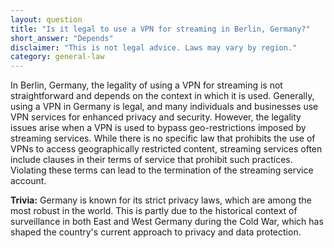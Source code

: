 ```yaml
---
layout: question
title: "Is it legal to use a VPN for streaming in Berlin, Germany?"
short_answer: "Depends"
disclaimer: "This is not legal advice. Laws may vary by region."
category: general-law
---
```

In Berlin, Germany, the legality of using a VPN for streaming is not straightforward and depends on the context in which it is used. Generally, using a VPN in Germany is legal, and many individuals and businesses use VPN services for enhanced privacy and security. However, the legality issues arise when a VPN is used to bypass geo-restrictions imposed by streaming services. While there is no specific law that prohibits the use of VPNs to access geographically restricted content, streaming services often include clauses in their terms of service that prohibit such practices. Violating these terms can lead to the termination of the streaming service account.

**Trivia:** Germany is known for its strict privacy laws, which are among the most robust in the world. This is partly due to the historical context of surveillance in both East and West Germany during the Cold War, which has shaped the country's current approach to privacy and data protection.

